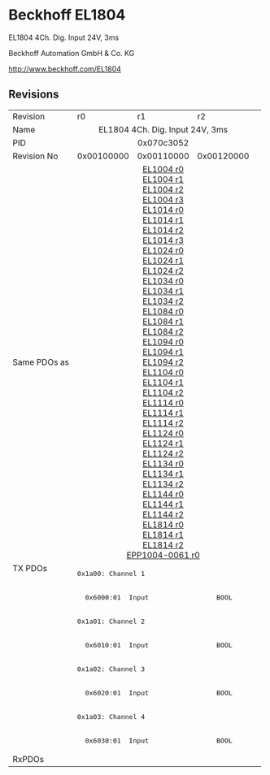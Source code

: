# Beckhoff EL1804

EL1804 4Ch. Dig. Input 24V, 3ms

Beckhoff Automation GmbH & Co. KG

http://www.beckhoff.com/EL1804

## Revisions
<table>
<tr>
<td>Revision</td>
<td>r0</td>
<td>r1</td>
<td>r2</td>
</tr>
<tr>
<td>Name</td>
<td colspan=3 align="center">EL1804 4Ch. Dig. Input 24V, 3ms</td>
</tr>
<tr>
<td>PID</td>
<td colspan=3 align="center">0x070c3052</td>
</tr>
<tr>
<td>Revision No</td>
<td>0x00100000</td>
<td>0x00110000</td>
<td>0x00120000</td>
</tr>
<tr>
<td>Same PDOs as</td>
<td colspan=3 align="center"><a href="EL1004.md">EL1004 r0</a><br/><a href="EL1004.md">EL1004 r1</a><br/><a href="EL1004.md">EL1004 r2</a><br/><a href="EL1004.md">EL1004 r3</a><br/><a href="EL1014.md">EL1014 r0</a><br/><a href="EL1014.md">EL1014 r1</a><br/><a href="EL1014.md">EL1014 r2</a><br/><a href="EL1014.md">EL1014 r3</a><br/><a href="EL1024.md">EL1024 r0</a><br/><a href="EL1024.md">EL1024 r1</a><br/><a href="EL1024.md">EL1024 r2</a><br/><a href="EL1034.md">EL1034 r0</a><br/><a href="EL1034.md">EL1034 r1</a><br/><a href="EL1034.md">EL1034 r2</a><br/><a href="EL1084.md">EL1084 r0</a><br/><a href="EL1084.md">EL1084 r1</a><br/><a href="EL1084.md">EL1084 r2</a><br/><a href="EL1094.md">EL1094 r0</a><br/><a href="EL1094.md">EL1094 r1</a><br/><a href="EL1094.md">EL1094 r2</a><br/><a href="EL1104.md">EL1104 r0</a><br/><a href="EL1104.md">EL1104 r1</a><br/><a href="EL1104.md">EL1104 r2</a><br/><a href="EL1114.md">EL1114 r0</a><br/><a href="EL1114.md">EL1114 r1</a><br/><a href="EL1114.md">EL1114 r2</a><br/><a href="EL1124.md">EL1124 r0</a><br/><a href="EL1124.md">EL1124 r1</a><br/><a href="EL1124.md">EL1124 r2</a><br/><a href="EL1134.md">EL1134 r0</a><br/><a href="EL1134.md">EL1134 r1</a><br/><a href="EL1134.md">EL1134 r2</a><br/><a href="EL1144.md">EL1144 r0</a><br/><a href="EL1144.md">EL1144 r1</a><br/><a href="EL1144.md">EL1144 r2</a><br/><a href="EL1814.md">EL1814 r0</a><br/><a href="EL1814.md">EL1814 r1</a><br/><a href="EL1814.md">EL1814 r2</a><br/><a href="EPP1004-0061.md">EPP1004-0061 r0</a></td>
</tr>
<tr>
<td rowspan=8 valign=top>TX PDOs</td>
<td colspan=3 align="left"><pre>0x1a00: Channel 1</pre></td>
<td></td>
</tr>
<tr>
<td colspan=3 align="left"><pre>  0x6000:01  Input                 BOOL</pre></td>
</tr>
<tr>
<td colspan=3 align="left"><pre>0x1a01: Channel 2</pre></td>
</tr>
<tr>
<td colspan=3 align="left"><pre>  0x6010:01  Input                 BOOL</pre></td>
</tr>
<tr>
<td colspan=3 align="left"><pre>0x1a02: Channel 3</pre></td>
</tr>
<tr>
<td colspan=3 align="left"><pre>  0x6020:01  Input                 BOOL</pre></td>
</tr>
<tr>
<td colspan=3 align="left"><pre>0x1a03: Channel 4</pre></td>
</tr>
<tr>
<td colspan=3 align="left"><pre>  0x6030:01  Input                 BOOL</pre></td>
</tr>
<tr>
<td>RxPDOs</td>
<td colspan=3 align="left"></td>
</tr>
</table>
